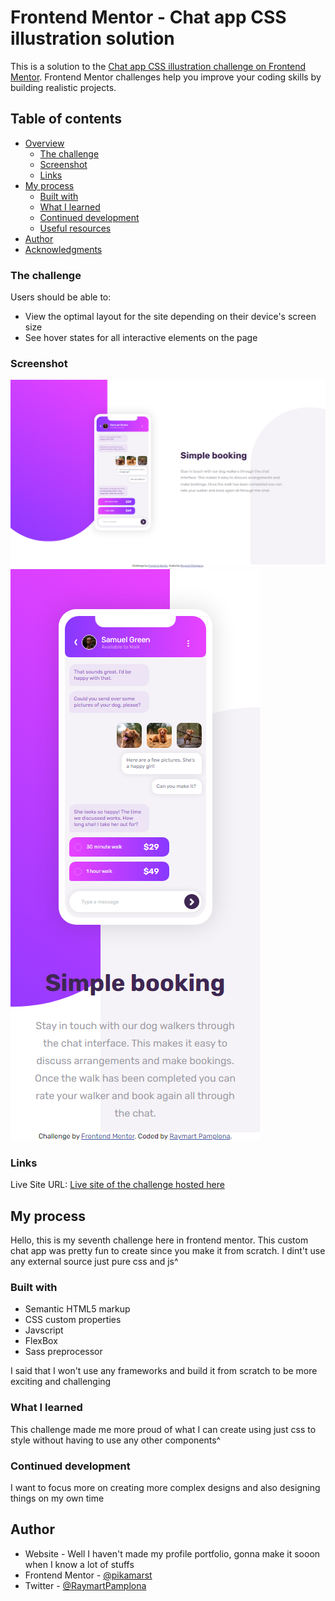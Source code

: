 # Frontend Mentor - Chat app CSS illustration solution

This is a solution to the [Chat app CSS illustration challenge on Frontend Mentor](https://www.frontendmentor.io/challenges/chat-app-css-illustration-O5auMkFqY). Frontend Mentor challenges help you improve your coding skills by building realistic projects. 

## Table of contents

- [Overview](#overview)
  - [The challenge](#the-challenge)
  - [Screenshot](#screenshot)
  - [Links](#links)
- [My process](#my-process)
  - [Built with](#built-with)
  - [What I learned](#what-i-learned)
  - [Continued development](#continued-development)
  - [Useful resources](#useful-resources)
- [Author](#author)
- [Acknowledgments](#acknowledgments)


### The challenge

Users should be able to:

- View the optimal layout for the site depending on their device's screen size
- See hover states for all interactive elements on the page


### Screenshot

![Desktop-view](finished/desktop.png)
![Mobile-view](finished/mobile.png)

### Links

Live Site URL: [Live site of the challenge hosted here](https://pikapikamart.github.io/frontendmentor-chat-app/)

## My process

Hello, this is my seventh challenge here in frontend mentor. This custom chat app was pretty fun to create since you make it from scratch. I dint't use any external source just pure css and js^

### Built with

- Semantic HTML5 markup
- CSS custom properties
- Javscript
- FlexBox
- Sass preprocessor

I said that I won't use any frameworks and build it from scratch to be more exciting and challenging

### What I learned

This challenge made me more proud of what I can create using just css to style without having to use any other components^

### Continued development

I want to focus more on creating more complex designs and also designing things on my own time

## Author

- Website - Well I haven't made my profile portfolio, gonna make it sooon when I know a lot of stuffs
- Frontend Mentor - [@pikamarst](https://www.frontendmentor.io/profile/pikamart)
- Twitter - [@RaymartPamplona](https://twitter.com/RaymartPamplona)